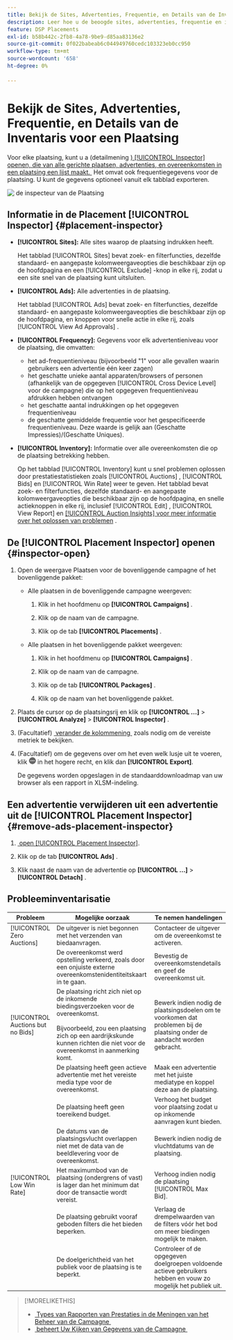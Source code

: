 ```yaml
---
title: Bekijk de Sites, Advertenties, Frequentie, en Details van de Inventaris voor een Plaatsing
description: Leer hoe u de beoogde sites, advertenties, frequentie en inventarisgegevens voor een plaatsing bekijkt.
feature: DSP Placements
exl-id: b58b442c-2fb8-4a78-9be9-d85aa83136e2
source-git-commit: 0f022babeab6c044949760cedc103323eb0cc950
workflow-type: tm+mt
source-wordcount: '658'
ht-degree: 0%

---
```


# Bekijk de Sites, Advertenties, Frequentie, en Details van de Inventaris voor een Plaatsing

Voor elke plaatsing, kunt u a (detailmening [) [!UICONTROL Inspector] openen, die van alle gerichte plaatsen, advertenties, en overeenkomsten in een plaatsing een lijst maakt. &#x200B;](placement-details-view.md) Het omvat ook frequentiegegevens voor de plaatsing. U kunt de gegevens optioneel vanuit elk tabblad exporteren.

![&#x200B; de inspecteur van de Plaatsing &#x200B;](/help/dsp/assets/placement-inspector.png)

## Informatie in de Placement [!UICONTROL Inspector] {#placement-inspector}

* **[!UICONTROL Sites]:** Alle sites waarop de plaatsing indrukken heeft.

  Het tabblad [!UICONTROL Sites] bevat zoek- en filterfuncties, dezelfde standaard- en aangepaste kolomweergaveopties die beschikbaar zijn op de hoofdpagina en een [!UICONTROL Exclude] -knop in elke rij, zodat u een site snel van de plaatsing kunt uitsluiten.

* **[!UICONTROL Ads]:** Alle advertenties in de plaatsing.

  Het tabblad [!UICONTROL Ads] bevat zoek- en filterfuncties, dezelfde standaard- en aangepaste kolomweergaveopties die beschikbaar zijn op de hoofdpagina, en knoppen voor snelle actie in elke rij, zoals [!UICONTROL View Ad Approvals] .

* **[!UICONTROL Frequency]:** Gegevens voor elk advertentieniveau voor de plaatsing, die omvatten:
   * het ad-frequentieniveau (bijvoorbeeld &quot;1&quot; voor alle gevallen waarin gebruikers een advertentie één keer zagen)
   * het geschatte unieke aantal apparaten/browsers of personen (afhankelijk van de opgegeven [!UICONTROL Cross Device Level] voor de campagne) die op het opgegeven frequentieniveau afdrukken hebben ontvangen
   * het geschatte aantal indrukkingen op het opgegeven frequentieniveau
   * de geschatte gemiddelde frequentie voor het gespecificeerde frequentieniveau. Deze waarde is gelijk aan (Geschatte Impressies)/(Geschatte Uniques).

* **[!UICONTROL Inventory]:** Informatie over alle overeenkomsten die op de plaatsing betrekking hebben.

  Op het tabblad [!UICONTROL Inventory] kunt u snel problemen oplossen door prestatiestatistieken zoals [!UICONTROL Auctions] , [!UICONTROL Bids] en [!UICONTROL Win Rate] weer te geven. Het tabblad bevat zoek- en filterfuncties, dezelfde standaard- en aangepaste kolomweergaveopties die beschikbaar zijn op de hoofdpagina, en snelle actieknoppen in elke rij, inclusief [!UICONTROL Edit] , [!UICONTROL View Report] en [[!UICONTROL Auction Insights] voor meer informatie over het oplossen van problemen &#x200B;](/help/dsp/inventory/private-deal-auction-insights.md) .

## De [!UICONTROL Placement Inspector] openen {#inspector-open}

1. Open de weergave Plaatsen voor de bovenliggende campagne of het bovenliggende pakket:

   * Alle plaatsen in de bovenliggende campagne weergeven:

      1. Klik in het hoofdmenu op **[!UICONTROL Campaigns]** .

      1. Klik op de naam van de campagne.

      1. Klik op de tab **[!UICONTROL Placements]** .

   * Alle plaatsen in het bovenliggende pakket weergeven:

      1. Klik in het hoofdmenu op **[!UICONTROL Campaigns]** .

      1. Klik op de naam van de campagne.

      1. Klik op de tab **[!UICONTROL Packages]** .

      1. Klik op de naam van het bovenliggende pakket.

1. Plaats de cursor op de plaatsingsrij en klik op **[!UICONTROL ...]** > **[!UICONTROL Analyze]** > **[!UICONTROL Inspector]** .

1. (Facultatief) [&#x200B; verander de kolommening &#x200B;](campaign-data-views-manage.md#column-view-change) zoals nodig om de vereiste metriek te bekijken.

1. (Facultatief) om de gegevens over om het even welk lusje uit te voeren, klik ![&#x200B; Meer &#x200B;](/help/search-social-commerce/assets/more.png " ") in het hogere recht, en klik dan **[!UICONTROL Export]**.

   De gegevens worden opgeslagen in de standaarddownloadmap van uw browser als een rapport in XLSM-indeling.

## Een advertentie verwijderen uit een advertentie uit de [!UICONTROL Placement Inspector] {#remove-ads-placement-inspector}

1. [&#x200B; open [!UICONTROL Placement Inspector]](#inspector-open).

1. Klik op de tab **[!UICONTROL Ads]** .

1. Klik naast de naam van de advertentie op **[!UICONTROL ...]** > **[!UICONTROL Detach]** .

## Probleeminventarisatie

| Probleem | Mogelijke oorzaak | Te nemen handelingen |
| -----------| ---------- | ---------- |
| [!UICONTROL Zero Auctions] | De uitgever is niet begonnen met het verzenden van biedaanvragen. | Contacteer de uitgever om de overeenkomst te activeren. |
| | De overeenkomst werd opstelling verkeerd, zoals door een onjuiste externe overeenkomstenidentiteitskaart in te gaan. | Bevestig de overeenkomstendetails en geef de overeenkomst uit. |
| [!UICONTROL Auctions but no Bids] | De plaatsing richt zich niet op de inkomende biedingsverzoeken voor de overeenkomst. <br><br> Bijvoorbeeld, zou een plaatsing zich op een aardrijkskunde kunnen richten die niet voor de overeenkomst in aanmerking komt. | Bewerk indien nodig de plaatsingsdoelen om te voorkomen dat problemen bij de plaatsing onder de aandacht worden gebracht. |
| | De plaatsing heeft geen actieve advertentie met het vereiste media type voor de overeenkomst. | Maak een advertentie met het juiste mediatype en koppel deze aan de plaatsing. |
| | De plaatsing heeft geen toereikend budget. | Verhoog het budget voor plaatsing zodat u op inkomende aanvragen kunt bieden. |
| | De datums van de plaatsingsvlucht overlappen niet met de data van de beeldlevering voor de overeenkomst. | Bewerk indien nodig de vluchtdatums van de plaatsing. |
| [!UICONTROL Low Win Rate] | Het maximumbod van de plaatsing (ondergrens of vast) is lager dan het minimum dat door de transactie wordt vereist. | Verhoog indien nodig de plaatsing [!UICONTROL Max Bid]. |
| | De plaatsing gebruikt vooraf geboden filters die het bieden beperken. | Verlaag de drempelwaarden van de filters vóór het bod om meer biedingen mogelijk te maken. |
| | De doelgerichtheid van het publiek voor de plaatsing is te beperkt. | Controleer of de opgegeven doelgroepen voldoende actieve gebruikers hebben en vouw zo mogelijk het publiek uit. |

>[!MORELIKETHIS]
>
>* [&#x200B; Types van Rapporten van Prestaties in de Meningen van het Beheer van de Campagne &#x200B;](campaign-reports-about.md)
>* [&#x200B; beheert Uw Kijken van Gegevens van de Campagne &#x200B;](campaign-data-views-manage.md)
